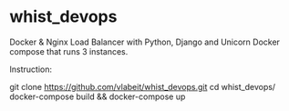 # whist_devops
Docker &amp; Nginx Load Balancer with Python, Django and Unicorn
Docker compose that runs 3 instances.

Instruction:

git clone https://github.com/vlabeit/whist_devops.git
cd whist_devops/
docker-compose build && docker-compose up
